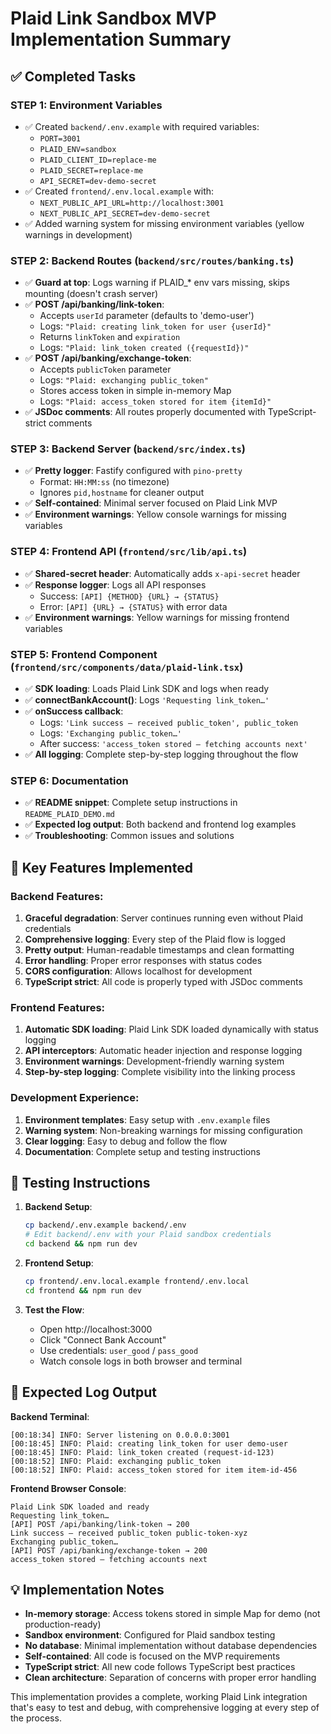 # Plaid Link Sandbox MVP Implementation Summary

## ✅ Completed Tasks

### STEP 1: Environment Variables
- ✅ Created `backend/.env.example` with required variables:
  - `PORT=3001`
  - `PLAID_ENV=sandbox`
  - `PLAID_CLIENT_ID=replace-me`
  - `PLAID_SECRET=replace-me`
  - `API_SECRET=dev-demo-secret`
- ✅ Created `frontend/.env.local.example` with:
  - `NEXT_PUBLIC_API_URL=http://localhost:3001`
  - `NEXT_PUBLIC_API_SECRET=dev-demo-secret`
- ✅ Added warning system for missing environment variables (yellow warnings in development)

### STEP 2: Backend Routes (`backend/src/routes/banking.ts`)
- ✅ **Guard at top**: Logs warning if PLAID_* env vars missing, skips mounting (doesn't crash server)
- ✅ **POST /api/banking/link-token**: 
  - Accepts `userId` parameter (defaults to 'demo-user')
  - Logs: `"Plaid: creating link_token for user {userId}"`
  - Returns `linkToken` and `expiration`
  - Logs: `"Plaid: link_token created ({requestId})"`
- ✅ **POST /api/banking/exchange-token**:
  - Accepts `publicToken` parameter
  - Logs: `"Plaid: exchanging public_token"`
  - Stores access token in simple in-memory Map
  - Logs: `"Plaid: access_token stored for item {itemId}"`
- ✅ **JSDoc comments**: All routes properly documented with TypeScript-strict comments

### STEP 3: Backend Server (`backend/src/index.ts`)
- ✅ **Pretty logger**: Fastify configured with `pino-pretty`
  - Format: `HH:MM:ss` (no timezone)
  - Ignores `pid,hostname` for cleaner output
- ✅ **Self-contained**: Minimal server focused on Plaid Link MVP
- ✅ **Environment warnings**: Yellow console warnings for missing variables

### STEP 4: Frontend API (`frontend/src/lib/api.ts`)
- ✅ **Shared-secret header**: Automatically adds `x-api-secret` header
- ✅ **Response logger**: Logs all API responses
  - Success: `[API] {METHOD} {URL} → {STATUS}`
  - Error: `[API] {URL} → {STATUS}` with error data
- ✅ **Environment warnings**: Yellow warnings for missing frontend variables

### STEP 5: Frontend Component (`frontend/src/components/data/plaid-link.tsx`)
- ✅ **SDK loading**: Loads Plaid Link SDK and logs when ready
- ✅ **connectBankAccount()**: Logs `'Requesting link_token…'`
- ✅ **onSuccess callback**: 
  - Logs: `'Link success – received public_token', public_token`
  - Logs: `'Exchanging public_token…'`
  - After success: `'access_token stored – fetching accounts next'`
- ✅ **All logging**: Complete step-by-step logging throughout the flow

### STEP 6: Documentation
- ✅ **README snippet**: Complete setup instructions in `README_PLAID_DEMO.md`
- ✅ **Expected log output**: Both backend and frontend log examples
- ✅ **Troubleshooting**: Common issues and solutions

## 🎯 Key Features Implemented

### Backend Features:
1. **Graceful degradation**: Server continues running even without Plaid credentials
2. **Comprehensive logging**: Every step of the Plaid flow is logged
3. **Pretty output**: Human-readable timestamps and clean formatting
4. **Error handling**: Proper error responses with status codes
5. **CORS configuration**: Allows localhost for development
6. **TypeScript strict**: All code is properly typed with JSDoc comments

### Frontend Features:
1. **Automatic SDK loading**: Plaid Link SDK loaded dynamically with status logging
2. **API interceptors**: Automatic header injection and response logging
3. **Environment warnings**: Development-friendly warning system
4. **Step-by-step logging**: Complete visibility into the linking process

### Development Experience:
1. **Environment templates**: Easy setup with `.env.example` files
2. **Warning system**: Non-breaking warnings for missing configuration
3. **Clear logging**: Easy to debug and follow the flow
4. **Documentation**: Complete setup and testing instructions

## 🚀 Testing Instructions

1. **Backend Setup**:
   ```bash
   cp backend/.env.example backend/.env
   # Edit backend/.env with your Plaid sandbox credentials
   cd backend && npm run dev
   ```

2. **Frontend Setup**:
   ```bash
   cp frontend/.env.local.example frontend/.env.local
   cd frontend && npm run dev
   ```

3. **Test the Flow**:
   - Open http://localhost:3000
   - Click "Connect Bank Account"
   - Use credentials: `user_good` / `pass_good`
   - Watch console logs in both browser and terminal

## 📝 Expected Log Output

**Backend Terminal**:
```
[00:18:34] INFO: Server listening on 0.0.0.0:3001
[00:18:45] INFO: Plaid: creating link_token for user demo-user
[00:18:45] INFO: Plaid: link_token created (request-id-123)
[00:18:52] INFO: Plaid: exchanging public_token
[00:18:52] INFO: Plaid: access_token stored for item item-id-456
```

**Frontend Browser Console**:
```
Plaid Link SDK loaded and ready
Requesting link_token…
[API] POST /api/banking/link-token → 200
Link success – received public_token public-token-xyz
Exchanging public_token…
[API] POST /api/banking/exchange-token → 200
access_token stored – fetching accounts next
```

## 💡 Implementation Notes

- **In-memory storage**: Access tokens stored in simple Map for demo (not production-ready)
- **Sandbox environment**: Configured for Plaid sandbox testing
- **No database**: Minimal implementation without database dependencies
- **Self-contained**: All code is focused on the MVP requirements
- **TypeScript strict**: All new code follows TypeScript best practices
- **Clean architecture**: Separation of concerns with proper error handling

This implementation provides a complete, working Plaid Link integration that's easy to test and debug, with comprehensive logging at every step of the process.

